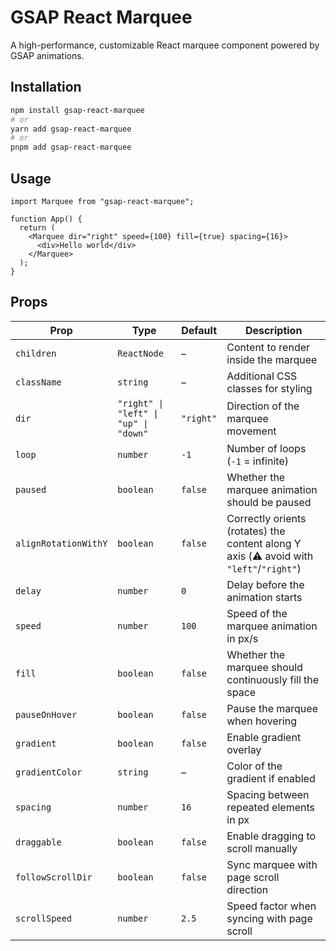 # GSAP React Marquee

A high-performance, customizable React marquee component powered by GSAP animations.

## Installation

```bash
npm install gsap-react-marquee
# or
yarn add gsap-react-marquee
# or
pnpm add gsap-react-marquee
```

## Usage

```tsx
import Marquee from "gsap-react-marquee";

function App() {
  return (
    <Marquee dir="right" speed={100} fill={true} spacing={16}>
      <div>Hello world</div>
    </Marquee>
  );
}
```

## Props

| Prop                 | Type                                  | Default   | Description                                                                             |
| -------------------- | ------------------------------------- | --------- | --------------------------------------------------------------------------------------- |
| `children`           | `ReactNode`                           | –         | Content to render inside the marquee                                                    |
| `className`          | `string`                              | –         | Additional CSS classes for styling                                                      |
| `dir`                | `"right" \| "left" \| "up" \| "down"` | `"right"` | Direction of the marquee movement                                                       |
| `loop`               | `number`                              | `-1`      | Number of loops (`-1` = infinite)                                                       |
| `paused`             | `boolean`                             | `false`   | Whether the marquee animation should be paused                                          |
| `alignRotationWithY` | `boolean`                             | `false`   | Correctly orients (rotates) the content along Y axis (⚠️ avoid with `"left"`/`"right"`) |
| `delay`              | `number`                              | `0`       | Delay before the animation starts                                                       |
| `speed`              | `number`                              | `100`     | Speed of the marquee animation in px/s                                                  |
| `fill`               | `boolean`                             | `false`   | Whether the marquee should continuously fill the space                                  |
| `pauseOnHover`       | `boolean`                             | `false`   | Pause the marquee when hovering                                                         |
| `gradient`           | `boolean`                             | `false`   | Enable gradient overlay                                                                 |
| `gradientColor`      | `string`                              | –         | Color of the gradient if enabled                                                        |
| `spacing`            | `number`                              | `16`      | Spacing between repeated elements in px                                                 |
| `draggable`          | `boolean`                             | `false`   | Enable dragging to scroll manually                                                      |
| `followScrollDir`    | `boolean`                             | `false`   | Sync marquee with page scroll direction                                                 |
| `scrollSpeed`        | `number`                              | `2.5`     | Speed factor when syncing with page scroll                                              |

